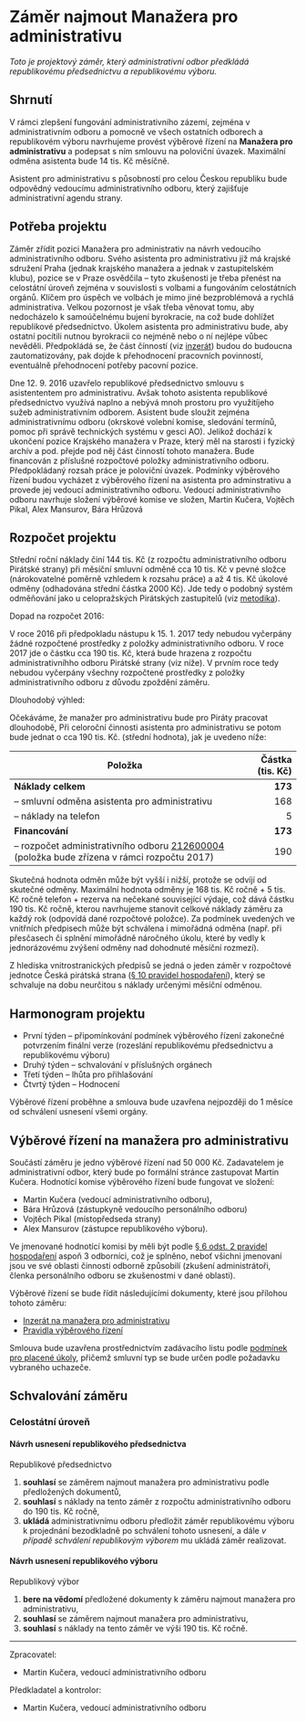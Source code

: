 Záměr najmout Manažera pro administrativu
========================

*Toto je projektový záměr, který administrativní odbor předkládá republikovému předsednictvu a republikovému výboru.*

Shrnutí
-------

V rámci zlepšení fungování administrativního zázemí, zejména v  administrativním odboru a pomocně ve všech ostatních odborech a republikovém výboru navrhujeme provést výběrové řízení na **Manažera pro administrativu** a podepsat s ním smlouvu na poloviční úvazek. Maximální odměna asistenta bude 14 tis. Kč měsíčně.

Asistent pro administrativu s působností pro celou Českou republiku bude odpovědný vedoucímu administrativního odboru, který zajišťuje administrativní agendu strany.


Potřeba projektu
--------------

Záměr zřídit pozici Manažera pro administrativ na návrh vedoucího administrativního odboru. Svého asistenta pro administrativu již má krajské sdružení Praha (jednak krajského manažera a jednak v zastupitelském klubu), pozice se v Praze osvědčila – tyto zkušenosti je třeba přenést na celostátní úroveň zejména v souvislosti s  volbami a fungováním celostátních orgánů. Klíčem pro úspěch ve volbách je mimo jiné bezproblémová a rychlá administrativa. Velkou pozornost je však třeba věnovat tomu, aby nedocházelo k samoúčelnému bujení byrokracie, na což bude dohlížet republikové předsednictvo. Úkolem asistenta pro administrativu bude, aby ostatní pocítili nutnou byrokracii co nejméně nebo o ní nejlépe vůbec nevěděli. Předpokládá se, že část čínností (viz [inzerát](readme.md)) budou do budoucna zautomatizovány, pak dojde k přehodnocení pracovních povinností, eventuálně přehodnocení potřeby pacovní pozice.
 
Dne 12. 9. 2016 uzavřelo republikové předsednictvo smlouvu s  asistententem pro administrativu. Avšak tohoto asistenta republikové předsednictvo využívá naplno a nebývá mnoh prostoru pro využitíjeho sužeb administrativním odborem. Asistent bude sloužit zejména administrativnímu odboru (okrskové volební komise, sledování termínů, pomoc při správě technických systému v gesci AO). Jelikož dochází k ukončení pozice Krajského manažera v Praze, který měl na starosti i fyzický archív a pod. přejde pod něj část činností tohoto manažera. Bude financován z příslušné rozpočtové položky administrativního odboru. Předpokládaný rozsah práce je poloviční úvazek. Podmínky výběrového řízení budou vycházet z výběrového řízení na asistenta pro adminstrativu a provede jej vedoucí administrativního odboru. Vedoucí administrativního odboru navrhuje složení výběrové komise ve složen, Martin Kučera, Vojtěch Pikal, Alex Mansurov, Bára Hrůzová 

Rozpočet projektu
-----------------

Střední roční náklady činí 144 tis. Kč (z rozpočtu administrativního odboru Pirátské strany) při měsíční smluvní odměně cca 10 tis. Kč v pevné složce (nárokovatelné poměrně vzhledem k rozsahu práce) a až 4 tis. Kč úkolové odměny (odhadována střední částka 2000 Kč). Jde tedy o podobný systém odměňování jako u celopražských Pirátských zastupitelů (viz [metodika][metodika]).

[metodika]: https://redmine.pirati.cz/projects/kspraha/wiki/Odm%C4%9B%C5%88ov%C3%A1n%C3%AD 

Dopad na rozpočet 2016:

V roce 2016 při předpokladu nástupu k 15. 1. 2017 tedy nebudou vyčerpány žádné rozpočtené prostředky z položky administrativního odboru. V roce 2017 jde o částku cca 190 tis. Kč, která bude hrazena z rozpočtu administrativníhho odboru Pirátské strany (viz níže). V prvním roce tedy nebudou vyčerpány všechny rozpočtené prostředky z položky administrativního odboru z důvodu zpoždění záměru. 

Dlouhodobý výhled:

Očekáváme, že manažer pro administrativu bude pro Piráty pracovat dlouhodobě, 
Při celoroční činnosti asistenta pro administrativu se potom bude jednat o cca 190 tis. Kč. (střední hodnota), jak je uvedeno níže:

Položka | Částka (tis. Kč)
--- | ----:
**Náklady celkem**  | **173**
– smluvní odměna asistenta pro administrativu |	  168
– náklady na telefon	|	  5
**Financování** | **173**
– rozpočet administrativního odboru [212600004][podbor] (položka bude zřízena v rámci rozpočtu 2017) |	190

Skutečná hodnota odměn může být vyšší i nižší, protože se odvíjí od skutečné odměny. Maximální hodnota odměny je 168 tis. Kč ročně + 5 tis. Kč ročně telefon + rezerva na nečekané související výdaje, což dává částku 190 tis. Kč ročně, kterou navrhujeme stanovit celkové náklady záměru za každý rok (odpovídá dané rozpočtové položce). Za podmínek uvedených ve vnitřních předpisech může být schválena i mimořádná odměna (např. při přesčasech či splnění mimořádně náročného úkolu, které by vedly k jednorázovému zvýšení odměny nad dohodnuté měsíční rozmezí).

[podbor]: https://www.pirati.cz/fo/hospodareni2016/rozpocty/strana/212600004

Z hlediska vnitrostranických předpisů se jedná o jeden záměr v rozpočtové jednotce Česká pirátská strana ([§ 10 pravidel hospodaření][prah]), který se schvaluje na dobu neurčitou s náklady určenými měsíční odměnou. 

[prah]: https://www.pirati.cz/rules/prah

Harmonogram projektu
--------------------

* První týden – připomínkování podmínek výběrového řízení zakonečné potvrzením finální verze (rozeslání republikovému předsednictvu a republikovému výboru)
* Druhý týden – schvalování v příslušných orgánech
* Třetí týden – lhůta pro přihlašování
* Čtvrtý týden – Hodnocení

Výběrové řízení proběhne a smlouva bude uzavřena nejpozději do 1 měsíce od schválení usnesení všemi orgány.

Výběrové řízení na manažera pro administrativu
----------------

Součástí záměru je jedno výběrové řízení nad 50 000 Kč.
Zadavatelem je administrativní odbor, který bude po formální stránce zastupovat Martin Kučera. Hodnotící komise výběrového řízení bude fungovat ve složení: 

* Martin Kučera (vedoucí administrativního odboru),
* Bára Hrůzová (zástupkyně vedoucího personálního odboru)  
* Vojtěch Pikal (místopředseda strany)
* Alex Mansurov (zástupce republikového výboru).

Ve jmenované hodnotící komisi by měli být podle [§ 6 odst. 2 pravidel hospodaření](https://www.pirati.cz/rules/prah#vyberova_rizeni) aspoň 3 odborníci, což je splněno, neboť všichni jmenovaní jsou ve své oblasti činnosti odborně způsobilí (zkušení administrátoři, členka personálního odboru se zkušenostmi v dané oblasti).

Výběrové řízení se bude řídit následujícími dokumenty, které jsou přílohou tohoto záměru:

* [Inzerát na manažera pro administrativu](readme.md)
* [Pravidla výběrového řízení](pravidla.md)

Smlouva bude uzavřena prostřednictvím zadávacího listu podle [podmínek pro placené úkoly](https://github.com/pirati-cz/sablony/blob/4b07ba675434ee634c527909d537122264cc712e/ukoly/podminky/podminky.md), přičemž smluvní typ se bude určen podle požadavku vybraného uchazeče.


Schvalování záměru
------------------

### Celostátní úroveň

#### Návrh usnesení republikového předsednictva

Republikové předsednictvo

1. **souhlasí** se záměrem najmout manažera pro administrativu podle předložených dokumentů,
2. **souhlasí** s náklady na tento záměr z rozpočtu administrativního odboru do 190 tis. Kč ročně,
3. **ukládá** administrativnímu odboru předložit záměr republikovému výboru k projednání bezodkladně po schválení tohoto usnesení, a dále *v případě schválení republikovým výborem* mu ukládá záměr realizovat.

#### Návrh usnesení republikového výboru

Republikový výbor

1. **bere na vědomí** předložené dokumenty k záměru najmout manažera pro administrativu,
2. **souhlasí** se záměrem najmout manažera pro administrativu,
3. **souhlasí** s náklady na tento záměr ve výši 190 tis. Kč ročně.


---

Zpracovatel:

* Martin Kučera, vedoucí administrativního odboru

Předkladatel a kontrolor:

* Martin Kučera, vedoucí administrativního odboru
